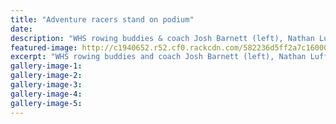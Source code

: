 ```yaml
---
title: "Adventure racers stand on podium"
date: 
description: "WHS rowing buddies & coach Josh Barnett (left), Nathan Luff, Brodie Manson, Guy Thompson & Matthew Wright finished 2nd in the college division of the Big Bang Adventure Race."
featured-image: http://c1940652.r52.cf0.rackcdn.com/582236d5ff2a7c16000002fa/Big-Bang-Adv-Race-5-Nov-2016-Josh-Barnett--students.jpg
excerpt: "WHS rowing buddies and coach Josh Barnett (left), Nathan Luff, Brodie Manson, Guy Thompson and Matthew Wright finished second in the college division of the Big Bang Adventure Race."
gallery-image-1: 
gallery-image-2: 
gallery-image-3: 
gallery-image-4: 
gallery-image-5: 
---
```

